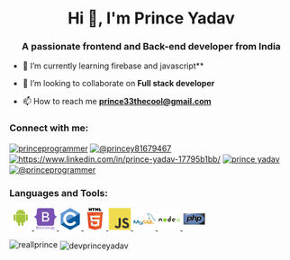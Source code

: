 <h1 align="center">Hi 👋, I'm Prince Yadav</h1>
<h3 align="center">A passionate frontend and Back-end developer from India</h3>

- 🌱 I’m currently learning firebase and javascript**

- 👯 I’m looking to collaborate on **Full stack developer**
- 📫 How to reach me **prince33thecool@gmail.com**



<h3 align="left">Connect with me:</h3>
<p align="left">
<a href="https://dev.to/princeprogrammer" target="blank"><img align="center" src="https://cdn.jsdelivr.net/npm/simple-icons@3.0.1/icons/dev-dot-to.svg" alt="princeprogrammer" height="30" width="40" /></a>
<a href="https://twitter.com/@princey81679467" target="blank"><img align="center" src="https://raw.githubusercontent.com/rahuldkjain/github-profile-readme-generator/master/src/images/icons/Social/twitter.svg" alt="@princey81679467" height="30" width="40" /></a>
<a href="https://linkedin.com/in/https://www.linkedin.com/in/prince-yadav-17795b1bb/" target="blank"><img align="center" src="https://raw.githubusercontent.com/rahuldkjain/github-profile-readme-generator/master/src/images/icons/Social/linked-in-alt.svg" alt="https://www.linkedin.com/in/prince-yadav-17795b1bb/" height="30" width="40" /></a>
<a href="https://fb.com/prince yadav" target="blank"><img align="center" src="https://raw.githubusercontent.com/rahuldkjain/github-profile-readme-generator/master/src/images/icons/Social/facebook.svg" alt="prince yadav" height="30" width="40" /></a>
<a href="https://instagram.com/@princeprogrammer" target="blank"><img align="center" src="https://raw.githubusercontent.com/rahuldkjain/github-profile-readme-generator/master/src/images/icons/Social/instagram.svg" alt="@princeprogrammer" height="30" width="40" /></a>
</p>

<h3 align="left">Languages and Tools:</h3>
<p align="left"> <a href="https://developer.android.com" target="_blank"> <img src="https://raw.githubusercontent.com/devicons/devicon/master/icons/android/android-original-wordmark.svg" alt="android" width="40" height="40"/> </a> <a href="https://getbootstrap.com" target="_blank"> <img src="https://raw.githubusercontent.com/devicons/devicon/master/icons/bootstrap/bootstrap-plain-wordmark.svg" alt="bootstrap" width="40" height="40"/> </a> <a href="https://www.cprogramming.com/" target="_blank"> <img src="https://raw.githubusercontent.com/devicons/devicon/master/icons/c/c-original.svg" alt="c" width="40" height="40"/> </a> <a href="https://www.w3.org/html/" target="_blank"> <img src="https://raw.githubusercontent.com/devicons/devicon/master/icons/html5/html5-original-wordmark.svg" alt="html5" width="40" height="40"/> </a> <a href="https://developer.mozilla.org/en-US/docs/Web/JavaScript" target="_blank"> <img src="https://raw.githubusercontent.com/devicons/devicon/master/icons/javascript/javascript-original.svg" alt="javascript" width="40" height="40"/> </a> <a href="https://www.mysql.com/" target="_blank"> <img src="https://raw.githubusercontent.com/devicons/devicon/master/icons/mysql/mysql-original-wordmark.svg" alt="mysql" width="40" height="40"/> </a> <a href="https://nodejs.org" target="_blank"> <img src="https://raw.githubusercontent.com/devicons/devicon/master/icons/nodejs/nodejs-original-wordmark.svg" alt="nodejs" width="40" height="40"/> </a> <a href="https://www.php.net" target="_blank"> <img src="https://raw.githubusercontent.com/devicons/devicon/master/icons/php/php-original.svg" alt="php" width="40" height="40"/> </a> </p>

<p><img align="left" src="https://github-readme-stats.vercel.app/api/top-langs?username=devprinceyadav&show_icons=true&locale=en&layout=compact" alt="reallprince" /></p>

<p>&nbsp;<img align="center" src="https://github-readme-stats.vercel.app/api?username=devprinceyadav&show_icons=true&locale=en" alt="devprinceyadav" /></p>

